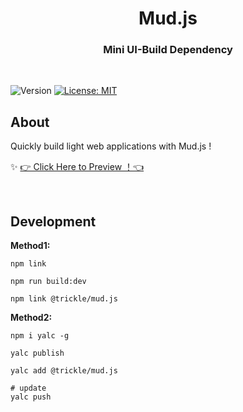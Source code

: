 <h1 align="center"> Mud.js </h1>
<h3 align="center"> Mini UI-Build Dependency </h3>
<br/>
<p>
  <img alt="Version" src="https://img.shields.io/badge/version-0.0.1-blue.svg?cacheSeconds=2592000" />
  <a href="#" target="_blank">
    <img alt="License: MIT" src="https://img.shields.io/badge/License-MIT-yellow.svg" />
  </a>
</p>



## About
<div> Quickly build light web applications with Mud.js !</div>

✨ [👉 Click Here to Preview ！👈](https://coderserio.github.io/Mud.js/demo/index.html)

<br/>

## Development

**Method1:**
```shell
npm link

npm run build:dev

npm link @trickle/mud.js
```
**Method2:**

```shell
npm i yalc -g

yalc publish

yalc add @trickle/mud.js

# update
yalc push
```